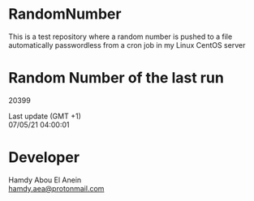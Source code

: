 # RandomNumber    
This is a test repository where a random number is pushed to a file automatically passwordless from a cron job in my Linux CentOS server    
# Random Number of the last run   
20399
      
Last update (GMT +1)    
07/05/21 04:00:01
# Developer    
Hamdy Abou El Anein   
hamdy.aea@protonmail.com
